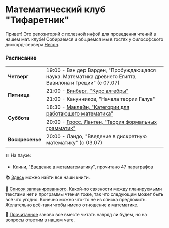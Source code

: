 # Математический клуб "Тифаретник"
Привет! Это репозиторий с полезной инфой для проведения чтений в нашем мат. клубе! Собираемся и общаемся мы в гостях у философского дискорд-сервера [Несон](https://discord.gg/GNb2u4m). 


### Расписание

<table>
  <tr>
    <td><b>Четверг</td>
    <td>19:00 - <a>Ван дер Варден, "Пробуждающаяся наука. Математика древнего Египта, Вавилона и Греции" (с 07.07) </a></td>
  </tr>
  
  <tr>
    <td rowspan="2"><b>Пятница</td>
    <td>21:00 - <a href="https://github.com/nerdladybug/math_club/tree/main/algebra_vinberg">Винберг, "Курс алгебры"</a></td>
    <tr>
        <td>21:00 - <a>Канунников, "Начала теории Галуа"</a></td>
    </tr>
  </tr>
  
  <tr>
    <td rowspan="2"><b>Суббота</td>
    <td>18:30 - <a href="https://github.com/nerdladybug/math_club/tree/main/category">Маклейн, "Категории для работающего математика" </a></td>
  </tr>
  
  <tr>
    <td>20:00 - <a href="https://github.com/nerdladybug/math_club/tree/main/formal_gram">Гросс, Лантен, "Теория формальных грамматик"</a></td>
  </tr>
  
  <tr>
    <td><b>Воскресенье</td>
    <td>20:00 - <a>Ландо, "Введение в дискретную математику" (с 03.07)  </a></td>
</td>
  </tr>
</table>


:pause_button: На паузе:
- <a href="https://github.com/nerdladybug/math_club/tree/main/metamath_intro">Клини, "Введение в метаматематику"</a>, прочитано 47 параграфов

:books: [Здесь](https://drive.google.com/drive/folders/1PNMiyOlzuug-AFRJFxAFHlyZBTv1kurY) можно найти все наши книги.

:page_facing_up: [Cписок запланированного](https://github.com/nerdladybug/math_club/blob/dev/%D0%BF%D0%BB%D0%B0%D0%BD%D0%B8%D1%80%D1%83%D0%B5%D0%BC%20%D1%87%D0%B8%D1%82%D0%B0%D1%82%D1%8C.md). Какой-то связности между планируемыми текстами нет и программы чтения тоже, так что следующим может быть всё что угодно. Конечно можно что-то не из списка предложить. Желательно всё-таки чтобы имело отношение к математике.

:page_facing_up: [Прочитанное](https://github.com/nerdladybug/math_club/blob/dev/%D0%BF%D1%80%D0%BE%D1%87%D0%B8%D1%82%D0%B0%D0%BB%D0%B8.md) заново все вместе читать навряд ли будем, но на вопросы ответим в нашем чате. 